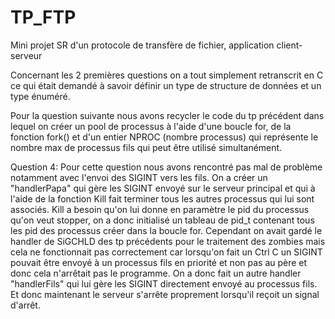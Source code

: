 # TP_FTP
Mini projet SR d'un protocole de transfère de fichier, application client-serveur


Concernant les 2 premières questions on a tout simplement retranscrit en C ce qui était demandé à savoir définir un type de structure de données et un type énuméré.

Pour la question suivante nous avons recycler le code du tp précédent dans lequel on créer un pool de processus à l'aide d'une boucle for, de la fonction fork() et d'un entier NPROC (nombre processus) qui représente le nombre max de processus fils qui peut être utilisé simultanément. 

Question 4: Pour cette question nous avons rencontré pas mal de problème notamment avec l'envoi des SIGINT vers les fils. On a créer un "handlerPapa" qui gère les SIGINT envoyé sur le serveur principal et qui à l'aide de la fonction Kill fait terminer tous les autres processus qui lui sont associés. Kill a besoin qu'on lui donne en paramètre le pid du processus qu'on veut stopper, on a donc initialisé un tableau de pid_t contenant tous les pid des processus créer dans la boucle for. Cependant on avait gardé le handler de SiGCHLD des tp précédents pour le traitement des zombies mais cela ne fonctionnait pas correctement car lorsqu'on fait un Ctrl C un SIGINT pouvait être envoyé à un processus fils en priorité et non pas au père et donc cela n'arrêtait pas le programme. On a donc fait un autre handler "handlerFils" qui lui gère les SIGINT directement envoyé au processus fils. Et donc maintenant le serveur s'arrête proprement lorsqu'il reçoit un signal d'arrêt.